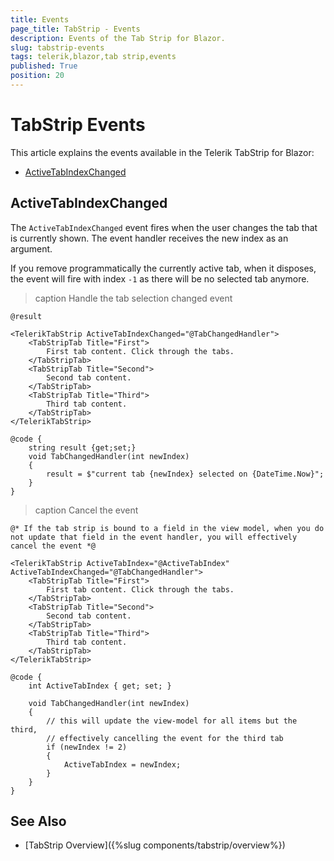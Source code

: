 ```yaml
---
title: Events
page_title: TabStrip - Events
description: Events of the Tab Strip for Blazor.
slug: tabstrip-events
tags: telerik,blazor,tab strip,events
published: True
position: 20
---
```


# TabStrip Events

This article explains the events available in the Telerik TabStrip for Blazor:

* [ActiveTabIndexChanged](#activetabindexchanged)

## ActiveTabIndexChanged 

The `ActiveTabIndexChanged` event fires when the user changes the tab that is currently shown. The event handler receives the new index as an argument.

If you remove programmatically the currently active tab, when it disposes, the event will fire with index `-1` as there will be no selected tab anymore.

>caption Handle the tab selection changed event

````RAZOR
@result

<TelerikTabStrip ActiveTabIndexChanged="@TabChangedHandler">
	<TabStripTab Title="First">
		First tab content. Click through the tabs.
	</TabStripTab>
	<TabStripTab Title="Second">
		Second tab content.
	</TabStripTab>
	<TabStripTab Title="Third">
		Third tab content.
	</TabStripTab>
</TelerikTabStrip>

@code {
    string result {get;set;}
    void TabChangedHandler(int newIndex)
    {
        result = $"current tab {newIndex} selected on {DateTime.Now}";
    }
}
````

>caption Cancel the event

````CSHTML
@* If the tab strip is bound to a field in the view model, when you do not update that field in the event handler, you will effectively cancel the event *@

<TelerikTabStrip ActiveTabIndex="@ActiveTabIndex" ActiveTabIndexChanged="@TabChangedHandler">
    <TabStripTab Title="First">
        First tab content. Click through the tabs.
    </TabStripTab>
    <TabStripTab Title="Second">
        Second tab content.
    </TabStripTab>
    <TabStripTab Title="Third">
        Third tab content.
    </TabStripTab>
</TelerikTabStrip>

@code {
    int ActiveTabIndex { get; set; }
    
    void TabChangedHandler(int newIndex)
    {
        // this will update the view-model for all items but the third, 
        // effectively cancelling the event for the third tab
        if (newIndex != 2)
        {
            ActiveTabIndex = newIndex;
        }
    }
}
````

## See Also

  * [TabStrip Overview]({%slug components/tabstrip/overview%})
